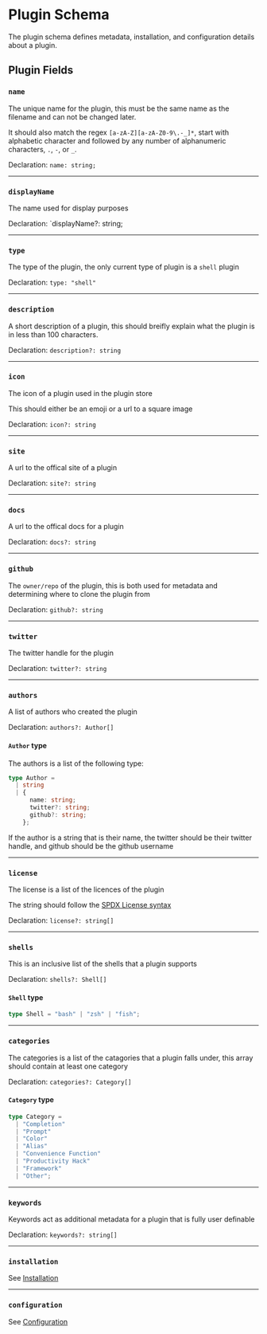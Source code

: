 # Plugin Schema

The plugin schema defines metadata, installation, and configuration details about a plugin. 

## Plugin Fields

### `name`

The unique name for the plugin, this must be the same name as the filename and can not be changed later.

It should also match the regex `[a-zA-Z][a-zA-Z0-9\.-_]*`, start with alphabetic character and followed by any number of alphanumeric characters, `.`, `-`, or `_`.

Declaration: `name: string;`

---

### `displayName`

The name used for display purposes

Declaration: `displayName?: string;

---

### `type`

The type of the plugin, the only current type of plugin is a `shell` plugin

Declaration: `type: "shell"`

---

### `description`

A short description of a plugin, this should breifly explain what the plugin is in less than 100 characters.

Declaration: `description?: string`

---

### `icon`

The icon of a plugin used in the plugin store

This should either be an emoji or a url to a square image

Declaration: `icon?: string`

---

### `site`

A url to the offical site of a plugin

Declaration: `site?: string`

---

### `docs`

A url to the offical docs for a plugin

Declaration: `docs?: string`

---

### `github`

The `owner/repo` of the plugin, this is both used for metadata and determining where to clone the plugin from

Declaration: `github?: string`

---

### `twitter`

The twitter handle for the plugin

Declaration: `twitter?: string`

---

### `authors`

A list of authors who created the plugin

Declaration: `authors?: Author[]`

#### `Author` type

The authors is a list of the following type:

```typescript
type Author =
  | string
  | {
      name: string;
      twitter?: string;
      github?: string;
    };
```

If the author is a string that is their name, the twitter should be their twitter handle, and github should be the github username

---

### `license`

The license is a list of the licences of the plugin 

The string should follow the [SPDX License syntax](https://en.wikipedia.org/wiki/Software_Package_Data_Exchange#License_syntax)

Declaration: `license?: string[]`

---

### `shells`

This is an inclusive list of the shells that a plugin supports

Declaration: `shells?: Shell[]` 

#### `Shell` type

```typescript
type Shell = "bash" | "zsh" | "fish";
```

---

### `categories`

The categories is a list of the catagories that a plugin falls under, this array should contain at least one category

Declaration: `categories?: Category[]`

#### `Category` type

```typescript
type Category =
  | "Completion"
  | "Prompt"
  | "Color"
  | "Alias"
  | "Convenience Function"
  | "Productivity Hack"
  | "Framework"
  | "Other";
```

---

### `keywords`

Keywords act as additional metadata for a plugin that is fully user definable

Declaration: `keywords?: string[]`

---

### `installation`

See [Installation](installation_schema.md)

---

### `configuration`

See [Configuration](configuration_schema.md)

